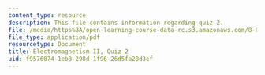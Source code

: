 ```yaml
---
content_type: resource
description: This file contains information regarding quiz 2.
file: /media/https%3A/open-learning-course-data-rc.s3.amazonaws.com/8-07-electromagnetism-ii-fall-2012/f95760741eb8298d1f9626d5fa28d3ef_MIT8_07F12_quiz2.pdf
file_type: application/pdf
resourcetype: Document
title: Electromagnetism II, Quiz 2
uid: f9576074-1eb8-298d-1f96-26d5fa28d3ef
---
```

